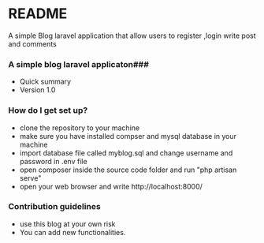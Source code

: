 # README #
A simple Blog laravel application that allow users to register ,login write post and comments

### A simple blog laravel applicaton###

* Quick summary
* Version 1.0

### How do I get set up? ###

* clone the repository to your machine 
* make sure you have installed compser and mysql database in your machine
* import database file called myblog.sql and change username and password in .env file
* open composer inside the source code folder and run "php artisan serve"
* open your web browser and write http://localhost:8000/ 

### Contribution guidelines ###

* use this blog at your own risk 
* You can add new functionalities. 

